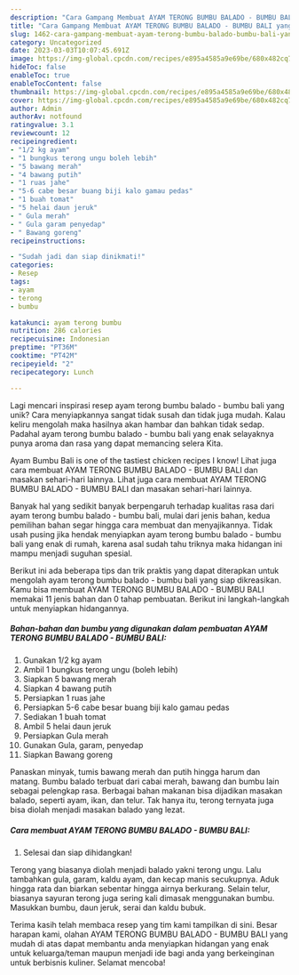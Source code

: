 ```yaml
---
description: "Cara Gampang Membuat AYAM TERONG BUMBU BALADO - BUMBU BALI yang Bisa Manjain Lidah"
title: "Cara Gampang Membuat AYAM TERONG BUMBU BALADO - BUMBU BALI yang Bisa Manjain Lidah"
slug: 1462-cara-gampang-membuat-ayam-terong-bumbu-balado-bumbu-bali-yang-bisa-manjain-lidah
category: Uncategorized
date: 2023-03-03T10:07:45.691Z
image: https://img-global.cpcdn.com/recipes/e895a4585a9e69be/680x482cq70/ayam-terong-bumbu-balado-bumbu-bali-foto-resep-utama.jpg
hideToc: false
enableToc: true
enableTocContent: false
thumbnail: https://img-global.cpcdn.com/recipes/e895a4585a9e69be/680x482cq70/ayam-terong-bumbu-balado-bumbu-bali-foto-resep-utama.jpg
cover: https://img-global.cpcdn.com/recipes/e895a4585a9e69be/680x482cq70/ayam-terong-bumbu-balado-bumbu-bali-foto-resep-utama.jpg
author: Admin
authorAv: notfound
ratingvalue: 3.1
reviewcount: 12
recipeingredient:
- "1/2 kg ayam"
- "1 bungkus terong ungu boleh lebih"
- "5 bawang merah"
- "4 bawang putih"
- "1 ruas jahe"
- "5-6 cabe besar buang biji kalo gamau pedas"
- "1 buah tomat"
- "5 helai daun jeruk"
- " Gula merah"
- " Gula garam penyedap"
- " Bawang goreng"
recipeinstructions:

- "Sudah jadi dan siap dinikmati!"
categories:
- Resep
tags:
- ayam
- terong
- bumbu

katakunci: ayam terong bumbu 
nutrition: 286 calories
recipecuisine: Indonesian
preptime: "PT36M"
cooktime: "PT42M"
recipeyield: "2"
recipecategory: Lunch

---
```





Lagi mencari inspirasi resep ayam terong bumbu balado - bumbu bali yang unik? Cara menyiapkannya sangat tidak susah dan tidak juga mudah. Kalau keliru mengolah maka hasilnya akan hambar dan bahkan tidak sedap. Padahal ayam terong bumbu balado - bumbu bali yang enak selayaknya punya aroma dan rasa yang dapat memancing selera Kita.





Ayam Bumbu Bali is one of the tastiest chicken recipes I know! Lihat juga cara membuat AYAM TERONG BUMBU BALADO - BUMBU BALI dan masakan sehari-hari lainnya. Lihat juga cara membuat AYAM TERONG BUMBU BALADO - BUMBU BALI dan masakan sehari-hari lainnya.

Banyak hal yang sedikit banyak berpengaruh terhadap kualitas rasa dari ayam terong bumbu balado - bumbu bali, mulai dari jenis bahan, kedua pemilihan bahan segar hingga cara membuat dan menyajikannya. Tidak usah pusing jika hendak menyiapkan ayam terong bumbu balado - bumbu bali yang enak di rumah, karena asal sudah tahu triknya maka hidangan ini mampu menjadi suguhan spesial.






Berikut ini ada beberapa tips dan trik praktis yang dapat diterapkan untuk mengolah ayam terong bumbu balado - bumbu bali yang siap dikreasikan. Kamu bisa membuat AYAM TERONG BUMBU BALADO - BUMBU BALI memakai 11 jenis bahan dan 0 tahap pembuatan. Berikut ini langkah-langkah untuk menyiapkan hidangannya.

<!--inarticleads1-->

##### Bahan-bahan dan bumbu yang digunakan dalam pembuatan AYAM TERONG BUMBU BALADO - BUMBU BALI:

1. Gunakan 1/2 kg ayam
1. Ambil 1 bungkus terong ungu (boleh lebih)
1. Siapkan 5 bawang merah
1. Siapkan 4 bawang putih
1. Persiapkan 1 ruas jahe
1. Persiapkan 5-6 cabe besar buang biji kalo gamau pedas
1. Sediakan 1 buah tomat
1. Ambil 5 helai daun jeruk
1. Persiapkan  Gula merah
1. Gunakan  Gula, garam, penyedap
1. Siapkan  Bawang goreng


Panaskan minyak, tumis bawang merah dan putih hingga harum dan matang. Bumbu balado terbuat dari cabai merah, bawang dan bumbu lain sebagai pelengkap rasa. Berbagai bahan makanan bisa dijadikan masakan balado, seperti ayam, ikan, dan telur. Tak hanya itu, terong ternyata juga bisa diolah menjadi masakan balado yang lezat. 

<!--inarticleads2-->

##### Cara membuat AYAM TERONG BUMBU BALADO - BUMBU BALI:


1. Selesai dan siap dihidangkan!

Terong yang biasanya diolah menjadi balado yakni terong ungu. Lalu tambahkan gula, garam, kaldu ayam, dan kecap manis secukupnya. Aduk hingga rata dan biarkan sebentar hingga airnya berkurang. Selain telur, biasanya sayuran terong juga sering kali dimasak menggunakan bumbu. Masukkan bumbu, daun jeruk, serai dan kaldu bubuk. 

Terima kasih telah membaca resep yang tim kami tampilkan di sini. Besar harapan kami, olahan AYAM TERONG BUMBU BALADO - BUMBU BALI yang mudah di atas dapat membantu anda menyiapkan hidangan yang enak untuk keluarga/teman maupun menjadi ide bagi anda yang berkeinginan untuk berbisnis kuliner. Selamat mencoba!
